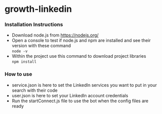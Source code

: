 # growth-linkedin

### Installation Instructions

- Download node.js from https://nodejs.org/
- Open a console to test if node.js and npm are installed and see their version with these command    
        `node -v`
- Within the project use this command to download project libraries   
        `npm install`

### How to use

- service.json is here to set the LinkedIn services you want to put in your search with their code
- user.json is here to set your LinkedIn account credentials
- Run the startConnect.js file to use the bot when the config files are ready